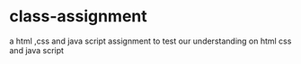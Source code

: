 # class-assignment
a html ,css and java script assignment to test our understanding on html css and java script
